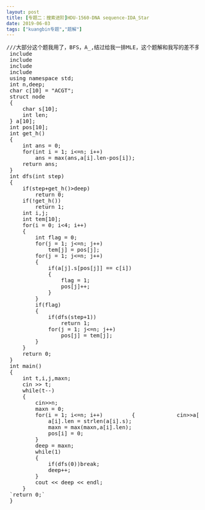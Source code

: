 ```yaml
---
layout: post
title: [专题二：搜索进阶]HDU-1560-DNA sequence-IDA_Star
date: 2019-06-03
tags: ["kuangbin专题","题解"]
---
```


<!-- wp:preformatted -->
<pre class="wp-block-preformatted">///大部分这个题我用了，BFS，A_,结过给我一排MLE，这个题解和我写的差不多，只是他用的IDA_，直接交了，不做了 
 include 
 include 
 include 
 include 
 using namespace std;
 int n,deep;
 char c[10] = "ACGT";
 struct node
 {
     char s[10];
     int len;
 } a[10];
 int pos[10];
 int get_h()
 {
     int ans = 0;
     for(int i = 1; i<=n; i++)
         ans = max(ans,a[i].len-pos[i]);
     return ans;
 }
 int dfs(int step)
 {
     if(step+get_h()>deep)
         return 0;
     if(!get_h())
         return 1;
     int i,j;
     int tem[10];
     for(i = 0; i<4; i++)
     {
         int flag = 0;
         for(j = 1; j<=n; j++)
             tem[j] = pos[j];
         for(j = 1; j<=n; j++)
         {
             if(a[j].s[pos[j]] == c[i])
             {
                 flag = 1;
                 pos[j]++;
             }
         }
         if(flag)
         {
             if(dfs(step+1))
                 return 1;
             for(j = 1; j<=n; j++)
                 pos[j] = tem[j];
         }
     }
     return 0;
 }
 int main()
 {
     int t,i,j,maxn;
     cin >> t;
     while(t--)
     {
         cin>>n;
         maxn = 0;
         for(i = 1; i<=n; i++)         {             cin>>a[i].s;
             a[i].len = strlen(a[i].s);
             maxn = max(maxn,a[i].len);
             pos[i] = 0;
         }
         deep = maxn;
         while(1)
         {
             if(dfs(0))break;
             deep++;
         }
         cout << deep << endl;
     }
 `return 0;`
 }</pre>
<!-- /wp:preformatted -->